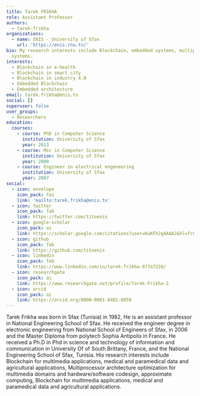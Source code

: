 ```yaml
---
title: Tarek FRIKHA
role: Assistant Professor
authors:
  - tarek-frikha
organizations:
  - name: ENIS - University of Sfax
    url: 'https://enis.rnu.tn/'
bio: My research interests include Blockchain, embedded systems, multiprocessor
  systems.
interests:
  - Blockchain in e-health
  - Blockchain in smart city
  - Blockchain in industry 4.0
  - Embedded Blockchain
  - Embedded architecture
email: tarek.frikha@enis.tn
social: []
superuser: false
user_groups:
  - Researchers
education:
  courses:
    - course: PhD in Computer Science
      institution: University of Sfax
      year: 2013
    - course: Msc in Computer Science
      institution: University of Sfax
      year: 2008
    - course: Engineer in electrical engeneering
      institution: University of Sfax
      year: 2007
social:
  - icon: envelope
    icon_pack: fas
    link: 'mailto:tarek.frikha@enis.tn'
  - icon: twitter
    icon_pack: fab
    link: https://twitter.com/titoenis
  - icon: google-scholar
    icon_pack: ai
    link: https://scholar.google.com/citations?user=KuKFhJgAAAAJ&hl=fr&oi=ao
  - icon: github
    icon_pack: fab
    link: https://github.com/titoenis
  - icon: linkedin
    icon_pack: fab
    link: https://www.linkedin.com/in/tarek-frikha-977a7228/
  - icon: researchgate
    icon_pack: ai
    link: https://www.researchgate.net/profile/Tarek-Frikha-2
  - icon: orcid
    icon_pack: ai
    link: https://orcid.org/0000-0001-8402-8059
---
```

<!--StartFragment-->

Tarek Frikha was born in Sfax (Tunisia) in 1982, He is an assistant professor in National Engineering School of Sfax. He received the engineer degree in electronic engineering from National School of Engineers of Sfax, in 2006 and the Master Diploma from polytech Sophia Antipolis in France. He received a Ph.D in Phd in science and technology of information and communication in University Of of South Brittany, France, and the National Engineering School of Sfax, Tunisia. His research interests include Blockchain for multimedia applications, medical and paramedical data and agricultural applications, Multiprocessor architecture optimization for multimedia domains and hardware/software codesign, approximate computing, Blockchain for multimedia applications, medical and paramedical data and agricultural applications.

<!--EndFragment-->